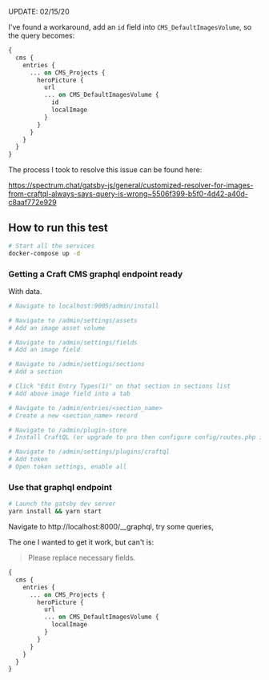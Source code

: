 UPDATE: 02/15/20

I've found a workaround, add an `id` field into `CMS_DefaultImagesVolume`, so the query becomes:

```graphql
{
  cms {
    entries {
      ... on CMS_Projects {
        heroPicture {
          url
          ... on CMS_DefaultImagesVolume {
            id
            localImage
          }
        }
      }
    }
  }
}
```

The process I took to resolve this issue can be found here:

https://spectrum.chat/gatsby-js/general/customized-resolver-for-images-from-craftql-always-says-query-is-wrong~5506f399-b5f0-4d42-a40d-c8aaf772e929

## How to run this test

```bash
# Start all the services
docker-compose up -d
```

### Getting a Craft CMS graphql endpoint ready

With data.

```bash
# Navigate to localhost:9005/admin/install

# Navigate to /admin/settings/assets
# Add an image asset volume

# Navigate to /admin/settings/fields
# Add an image field

# Navigate to /admin/settings/sections
# Add a section

# Click "Edit Entry Types(1)" on that section in sections list
# Add above image field into a tab

# Navigate to /admin/entries/<section_name>
# Create a new <section_name> record

# Navigate to /admin/plugin-store
# Install CraftQL (or upgrade to pro then configure config/routes.php inside docker container)

# Navigate to /admin/settings/plugins/craftql
# Add token
# Open token settings, enable all
```

### Use that graphql endpoint

```bash
# Launch the gatsby dev server
yarn install && yarn start
```

Navigate to http://localhost:8000/__graphql, try some queries,

The one I wanted to get it work, but can't is:

> Please replace necessary fields.

```graphql
{
  cms {
    entries {
      ... on CMS_Projects {
        heroPicture {
          url
          ... on CMS_DefaultImagesVolume {
            localImage
          }
        }
      }
    }
  }
}
```

